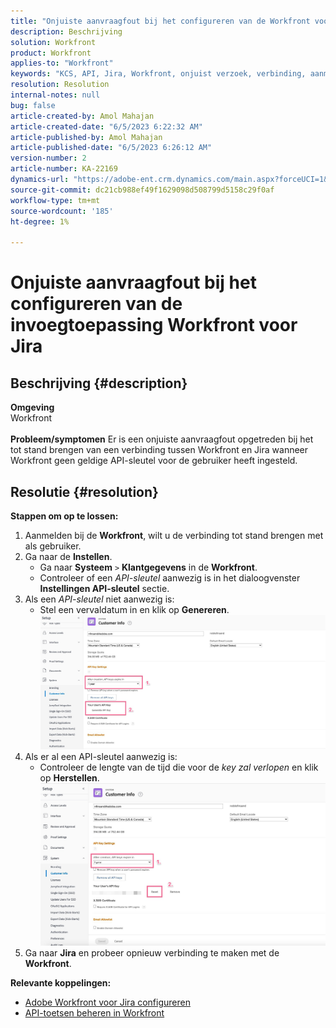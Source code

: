 ```yaml
---
title: "Onjuiste aanvraagfout bij het configureren van de Workfront voor de invoegtoepassing Jira"
description: Beschrijving
solution: Workfront
product: Workfront
applies-to: "Workfront"
keywords: "KCS, API, Jira, Workfront, onjuist verzoek, verbinding, aanmelding"
resolution: Resolution
internal-notes: null
bug: false
article-created-by: Amol Mahajan
article-created-date: "6/5/2023 6:22:32 AM"
article-published-by: Amol Mahajan
article-published-date: "6/5/2023 6:26:12 AM"
version-number: 2
article-number: KA-22169
dynamics-url: "https://adobe-ent.crm.dynamics.com/main.aspx?forceUCI=1&pagetype=entityrecord&etn=knowledgearticle&id=00e55e59-6903-ee11-8f6e-6045bd006c82"
source-git-commit: dc21cb988ef49f1629098d508799d5158c29f0af
workflow-type: tm+mt
source-wordcount: '185'
ht-degree: 1%

---
```


# Onjuiste aanvraagfout bij het configureren van de invoegtoepassing Workfront voor Jira

## Beschrijving {#description}

<b>Omgeving</b><br>Workfront<br> <br><b>Probleem/symptomen</b>
Er is een onjuiste aanvraagfout opgetreden bij het tot stand brengen van een verbinding tussen Workfront en Jira wanneer Workfront geen geldige API-sleutel voor de gebruiker heeft ingesteld.


## Resolutie {#resolution}

<b>Stappen om op te lossen:</b>
1. Aanmelden bij de <b>Workfront</b>, wilt u de verbinding tot stand brengen met als gebruiker.
2. Ga naar de <b>Instellen</b>.
   - Ga naar <b>Systeem</b> `>`  <b>Klantgegevens</b> in de <b>Workfront</b>.
   - Controleer of een *API-sleutel* aanwezig is in het dialoogvenster <b>Instellingen API-sleutel</b> sectie.
3. Als een *API-sleutel* niet aanwezig is:
   - Stel een vervaldatum in en klik op <b>Genereren</b>.![](assets/8674b399-6903-ee11-8f6e-6045bd006c82.png)
4. Als er al een API-sleutel aanwezig is:
   - Controleer de lengte van de tijd die voor de *key zal verlopen* en klik op <b>Herstellen</b>.![](assets/85b20db8-6903-ee11-8f6e-6045bd006c82.png)
5. Ga naar <b>Jira</b> en probeer opnieuw verbinding te maken met de <b>Workfront</b>.



<b>Relevante koppelingen:</b>
- [Adobe Workfront voor Jira configureren](https://experienceleague.adobe.com/docs/workfront/using/adobe-workfront-integrations/workfront-for-jira/configure-workfront-for-jira.html?lang=en)
- [API-toetsen beheren in Workfront](https://experienceleague.adobe.com/docs/workfront/using/administration-and-setup/manage-wf/security/manage-api-keys.html?lang=en)

